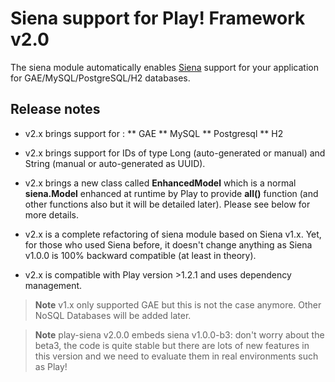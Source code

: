 Siena support for Play! Framework v2.0
======================================

The siena module automatically enables [Siena](http://www.sienaproject.com) support for your application for GAE/MySQL/PostgreSQL/H2 databases.

Release notes
--------------------

* v2.x brings support for :
** GAE 
** MySQL
** Postgresql
** H2

* v2.x brings support for IDs of type Long (auto-generated or manual) and String (manual or auto-generated as UUID).
* v2.x brings a new class called __EnhancedModel__ which is a normal __siena.Model__ enhanced at runtime by Play to provide __all()__ function (and other functions also but it will be detailed later). Please see below for more details.
* v2.x  is a complete refactoring of siena module based on Siena v1.x. Yet, for those who used Siena before, it doesn't change anything as Siena v1.0.0 is 100% backward compatible (at least in theory).
* v2.x is compatible with Play version >1.2.1 and uses dependency management.

> **Note** v1.x only supported GAE but this is not the case anymore. Other NoSQL Databases will be added later.

> **Note** play-siena v2.0.0 embeds siena v1.0.0-b3: don't worry about the beta3, the code is quite stable but there are lots of new features in this version and we need to evaluate them in real environments such as Play! 
